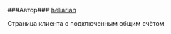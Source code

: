 ###Автор###
[heliarian ](https://staff.yandex-team.ru/heliarian )

Страница клиента с подключенным общим счётом
